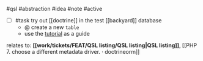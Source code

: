 #qsl #abstraction #idea #note #active 

- [ ] #task try out [[doctrine]] in the test [[backyard]] database
	- @ create a new `table`
	- use the [tutorial](https://www.doctrine-project.org/projects/doctrine-orm/en/3.3/tutorials/getting-started.html#getting-started-with-doctrine) as a guide

relates to: **[[work/tickets/FEAT/QSL listing/QSL listing|QSL listing]]**, [[PHP 7. choose a different metadata driver. · doctrineorm]]

